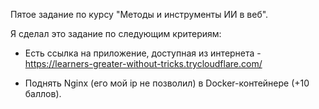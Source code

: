 Пятое задание по курсу "Методы и инструменты ИИ в веб".

Я сделал это задание по следующим критериям:

- Есть ссылка на приложение, доступная из интернета - https://learners-greater-without-tricks.trycloudflare.com/ 

- Поднять Nginx (его мой ip не позволил) в Docker-контейнере (+10 баллов).
